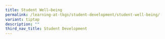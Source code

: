 ```yaml
---
title: Student Well–being
permalink: /learning-at-tkgs/student-development/student-well-being/
variant: tiptap
description: ""
third_nav_title: Student Development
---
```

